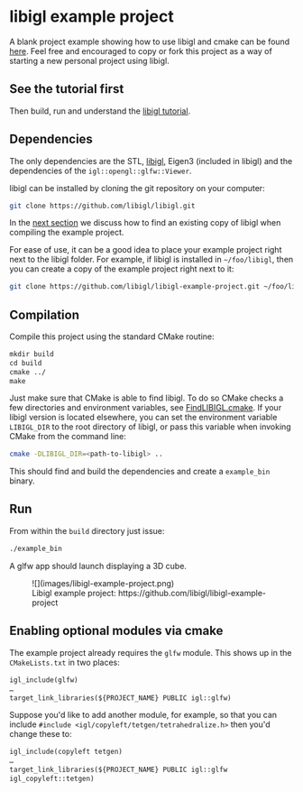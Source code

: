 # libigl example project

A blank project example showing how to use libigl and cmake can be found
[here](https://github.com/libigl/libigl-example-project). Feel free and
encouraged to copy or fork this project as a way of starting a new personal
project using libigl.


## See the tutorial first

Then build, run and understand the [libigl tutorial](./tutorial.md).


## Dependencies

The only dependencies are the STL, [libigl](https://libigl.github.io/), Eigen3 (included in libigl) and
the dependencies of the `igl::opengl::glfw::Viewer`.

libigl can be installed by cloning the git repository on your computer:
```bash
git clone https://github.com/libigl/libigl.git
```
In the [next section](./example-project.md#compilation) we discuss how to find an existing copy of libigl when compiling the example project.

For ease of use, it can be a good idea to place your example project right next to the libigl folder.
For example, if libigl is installed in `~/foo/libigl`, then you can create a copy of the example project right next to it:
```bash
git clone https://github.com/libigl/libigl-example-project.git ~/foo/libigl-example-project
```


## Compilation

Compile this project using the standard CMake routine:

```
mkdir build
cd build
cmake ../
make
```

Just make sure that CMake is able to find libigl.
To do so CMake checks a few directories and environment variables, see [FindLIBIGL.cmake](https://github.com/libigl/libigl-example-project/blob/master/cmake/FindLIBIGL.cmake).
If your libigl version is located elsewhere, you can set the environment variable `LIBIGL_DIR` to the root directory of libigl, or pass this variable when invoking CMake from the command line:
```bash
cmake -DLIBIGL_DIR=<path-to-libigl> ..
```

This should find and build the dependencies and create a `example_bin` binary.


## Run

From within the `build` directory just issue:

```bash
./example_bin
```

A glfw app should launch displaying a 3D cube.
<figure markdown>
  ![](images/libigl-example-project.png)
  <figcaption markdown="span">
    Libigl example project: https://github.com/libigl/libigl-example-project
  </figcaption>
</figure>


## Enabling optional modules via cmake

The example project already requires the `glfw` module. This shows up in the `CMakeLists.txt` in two places:

```
igl_include(glfw)
…
target_link_libraries(${PROJECT_NAME} PUBLIC igl::glfw)
```

Suppose you'd like to add another module, for example, so that you can include `#include <igl/copyleft/tetgen/tetrahedralize.h>` then you'd change these to:

```
igl_include(copyleft tetgen)
…
target_link_libraries(${PROJECT_NAME} PUBLIC igl::glfw igl_copyleft::tetgen)
```
